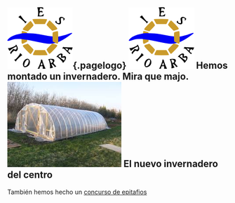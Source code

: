 <!-- TITLE: NOTICIAS -->
<!-- SUBTITLE: Cosas que han sucedido -->
![Logo](/uploads/logo.png "Logo"){.pagelogo}
![Logo](/uploads/logo.png "Logo")
Hemos montado un invernadero. Mira que majo. 
![Invernadero](/uploads/invernadero.jpeg "Invernadero")
El nuevo invernadero del centro
----------------
También hemos hecho un [concurso de epitafios](concurso-epitafios)

